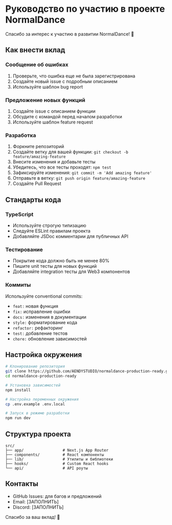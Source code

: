# Руководство по участию в проекте NormalDance

Спасибо за интерес к участию в развитии NormalDance! 🎵

## Как внести вклад

### Сообщение об ошибках
1. Проверьте, что ошибка еще не была зарегистрирована
2. Создайте новый issue с подробным описанием
3. Используйте шаблон bug report

### Предложение новых функций
1. Создайте issue с описанием функции
2. Обсудите с командой перед началом разработки
3. Используйте шаблон feature request

### Разработка
1. Форкните репозиторий
2. Создайте ветку для вашей функции: `git checkout -b feature/amazing-feature`
3. Внесите изменения и добавьте тесты
4. Убедитесь, что все тесты проходят: `npm test`
5. Зафиксируйте изменения: `git commit -m 'Add amazing feature'`
6. Отправьте в ветку: `git push origin feature/amazing-feature`
7. Создайте Pull Request

## Стандарты кода

### TypeScript
- Используйте строгую типизацию
- Следуйте ESLint правилам проекта
- Добавляйте JSDoc комментарии для публичных API

### Тестирование
- Покрытие кода должно быть не менее 80%
- Пишите unit тесты для новых функций
- Добавляйте integration тесты для Web3 компонентов

### Коммиты
Используйте conventional commits:
- `feat:` новая функция
- `fix:` исправление ошибки
- `docs:` изменения в документации
- `style:` форматирование кода
- `refactor:` рефакторинг
- `test:` добавление тестов
- `chore:` обновление зависимостей

## Настройка окружения

```bash
# Клонирование репозитория
git clone https://github.com/AENDYSTUDIO/normaldance-production-ready.git
cd normaldance-production-ready

# Установка зависимостей
npm install

# Настройка переменных окружения
cp .env.example .env.local

# Запуск в режиме разработки
npm run dev
```

## Структура проекта

```
src/
├── app/                 # Next.js App Router
├── components/          # React компоненты
├── lib/                 # Утилиты и библиотеки
├── hooks/               # Custom React hooks
└── api/                 # API роуты
```

## Контакты

- GitHub Issues: для багов и предложений
- Email: [ЗАПОЛНИТЬ]
- Discord: [ЗАПОЛНИТЬ]

Спасибо за ваш вклад! 🚀